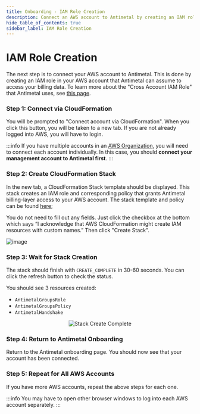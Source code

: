 ```yaml
---
title: Onboarding - IAM Role Creation
description: Connect an AWS account to Antimetal by creating an IAM role.
hide_table_of_contents: true
sidebar_label: IAM Role Creation
---
```


# IAM Role Creation

The next step is to connect your AWS account to Antimetal. This is done by creating an IAM role in your AWS account that Antimetal can assume to access your billing data. To learn more about the "Cross Account IAM Role" that Antimetal uses, see [this page](/security/iam_roles_explained).

### Step 1: Connect via CloudFormation

You will be prompted to "Connect account via CloudFormation". When you click this button, you will be taken to a new tab. If you are not already logged into AWS, you will have to login.

:::info
If you have multiple accounts in an [AWS Organization](https://aws.amazon.com/organizations/), you will need to connect each account individually. In this case, you should **connect your management account to Antimetal first**.
:::

### Step 2: Create CloudFormation Stack

In the new tab, a CloudFormation Stack template should be displayed. This stack creates an IAM role and corresponding policy that grants Antimetal billing-layer access to your AWS account. The stack template and policy can be found [here](https://static.antimetal.com/cloudformation/groups_role_setup.json);

You do not need to fill out any fields. Just click the checkbox at the bottom which says “I acknowledge that AWS CloudFormation might create IAM resources with custom names.” Then click "Create Stack".

![image](/img/screenshots/create_cfn_stack.gif)

### Step 3: Wait for Stack Creation

The stack should finish with `CREATE_COMPLETE` in 30-60 seconds. You can click the refresh button to check the status.

You should see 3 resources created:

- `AntimetalGroupsRole`
- `AntimetalGroupsPolicy`
- `AntimetalHandshake`

<p align="center">
  <img src="/img/screenshots/cfn_stack_create_complete.png" alt="Stack Create Complete" />
</p>

### Step 4: Return to Antimetal Onboarding

Return to the Antimetal onboarding page. You should now see that your account has been connected.

### Step 5: Repeat for All AWS Accounts

If you have more AWS accounts, repeat the above steps for each one.

:::info
You may have to open other browser windows to log into each AWS account separately.
:::
